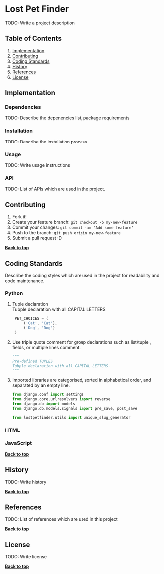 # Lost Pet Finder

TODO: Write a project description

## Table of Contents
1. [Implementation](#implementation)
1. [Contributing](#contributing)
1. [Coding Standards](#coding-standards)
1. [History](#history)
1. [References](#references)
1. [License](#license)

## Implementation

### Dependencies

TODO: Describe the depenencies list, package requirements

### Installation

TODO: Describe the installation process

### Usage

TODO: Write usage instructions

### API
TODO: List of APIs which are used in the project.

## Contributing

1. Fork it!
2. Create your feature branch: `git checkout -b my-new-feature`
3. Commit your changes: `git commit -am 'Add some feature'`
4. Push to the branch: `git push origin my-new-feature`
5. Submit a pull request :D

**[Back to top](#table-of-contents)**

## Coding Standards

Describe the coding styles which are used in the project for readability and code maintenance.

### Python
1. Tuple declaration<br/>
    Tubple declaration with all CAPITAL LETTERS
    ```python
     PET_CHOICES = (
         ('Cat', 'Cat'),
         ('Dog', 'Dog')
     )
    ```
2. Use triple quote comment for group declarations such as list/tuple , fields, or multiple lines comment.
    ```python
    """
    Pre-defined TUPLES
    Tubple declaration with all CAPITAL LETTERS.
    """
    ```
3. Imported libraries are categorised, sorted in alphabetical order, and separated by an empty line.
    ```python
    from django.conf import settings
    from django.core.urlresolvers import reverse
    from django.db import models
    from django.db.models.signals import pre_save, post_save

    from lostpetfinder.utils import unique_slug_generator
    ```
### HTML

### JavaScript

**[Back to top](#table-of-contents)**

## History

TODO: Write history

**[Back to top](#table-of-contents)**

## References

TODO: List of references which are used in this project

**[Back to top](#table-of-contents)**

## License

TODO: Write license

**[Back to top](#table-of-contents)**
